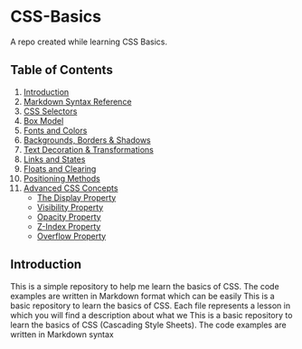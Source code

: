 # CSS-Basics
A repo created while learning CSS Basics.
## Table of Contents
1. [Introduction](#introduction)
2. [Markdown Syntax Reference](https://www.markdownguide.org/basic-syntax/)
3. [CSS Selectors](#css-selectors)
4. [Box Model](#box-model)
5. [Fonts and Colors](#fonts-and-colors)
6. [Backgrounds, Borders & Shadows](#backgrounds-borders--shadows)
7. [Text Decoration & Transformations](#text-decoration--transformations)
8. [Links and States](#links-and-states)
9. [Floats and Clearing](#floats-and-clearing)
10. [Positioning Methods](#positioning-methods)
11. [Advanced CSS Concepts](#advanced-concepts)
     - [The Display Property](#display-property)
     - [Visibility Property](#visibility-property)
     - [Opacity Property](#opacity-property)
     - [Z-Index Property](#z-index-property)
     - [Overflow Property](#overflow-property)
  
## Introduction  
This is a simple repository to help me learn the basics of CSS. The code examples are written in Markdown format which can be easily
This is a basic repository to learn the basics of CSS. Each file represents a lesson in which you will find a description about what we
This is a basic repository to learn the basics of CSS (Cascading Style Sheets). The code examples are written in Markdown syntax

